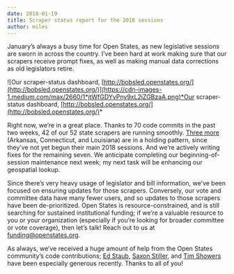 ```yaml
---
date: 2018-01-19
title: Scraper status report for the 2018 sessions
author: miles
---
```


January’s always a busy time for Open States, as new legislative sessions are sworn in across the country. I’ve been hard at work making sure that our scrapers receive prompt fixes, as well as making manual data corrections as old legislators retire.

![Our scraper-status dashboard, [http://bobsled.openstates.org/](http://bobsled.openstates.org/)](https://cdn-images-1.medium.com/max/2660/1*jtWfGDYvPny9xL2jZGBzaA.png)*Our scraper-status dashboard, [http://bobsled.openstates.org/](http://bobsled.openstates.org/)*

Right now, we’re in a great place. Thanks to 70 code commits in the past two weeks, 42 of our 52 state scrapers are running smoothly. [Three more](https://github.com/openstates/openstates/pulls) (Arkansas, Connecticut, and Louisiana) are in a holding pattern, since they’ve not yet begun their main 2018 sessions. And we’re actively writing fixes for the remaining seven. We anticipate completing our beginning-of-session maintenance next week; my next task will be enhancing our geospatial lookup.

Since there’s very heavy usage of legislator and bill information, we’ve been focused on ensuring updates for those scrapers. Conversely, our vote and committee data have many fewer users, and so updates to those scrapers have been de-prioritized. Open States is resource-constrained, and is still searching for sustained institutional funding; if we’re a valuable resource to you or your organization (especially if you’re looking for broader committee or vote coverage), then let’s talk! Reach out to us at [funding@openstates.org](mailto:funding@openstates.org).

As always, we’ve received a huge amount of help from the Open States community’s code contributions; [Ed Staub](https://github.com/estaub), [Saxon Stiller](https://github.com/doubleswirve), and [Tim Showers](https://github.com/showerst) have been especially generous recently. Thanks to all of you!
